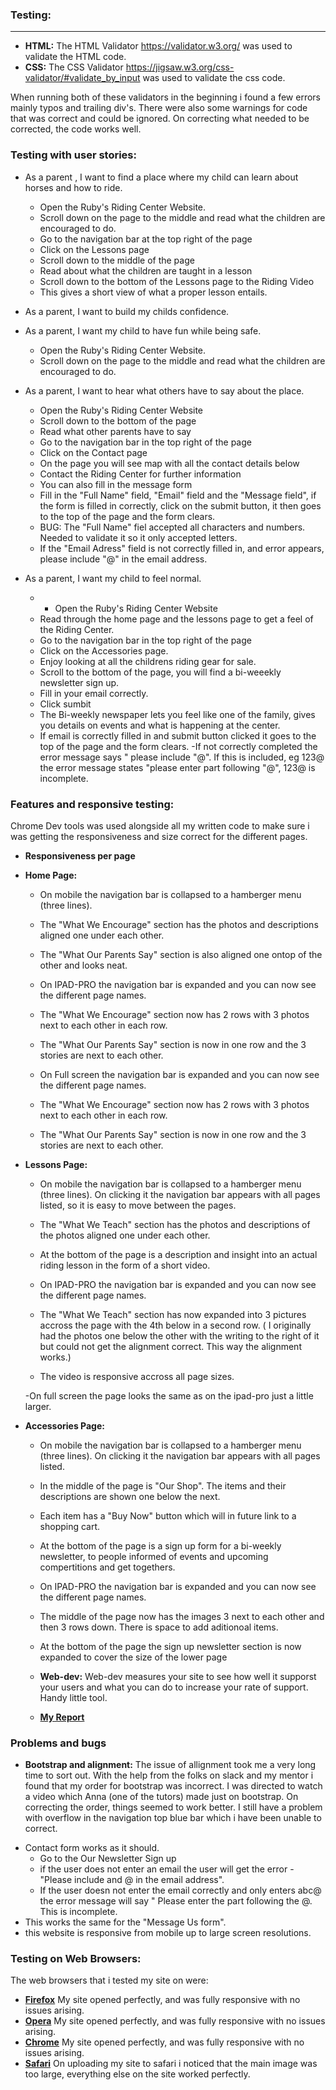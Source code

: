 ### Testing:
   ------------
   - **HTML:** The HTML Validator https://validator.w3.org/ was used to validate the HTML code.
   - **CSS:** The CSS Validator https://jigsaw.w3.org/css-validator/#validate_by_input was used to validate the css code.
   
   When running both of these validators in the beginning i found a few errors mainly typos and trailing div's. There were also some warnings for code that was correct and could be ignored. On correcting what needed to be corrected,  the code works well.
### Testing with user stories:

* As a parent , I want to find a place where my child can learn about horses and how to ride.
    - Open the Ruby's Riding Center Website.
    - Scroll down on the page to the middle and read what the children are encouraged to do.
    - Go to the navigation bar at the top right of the page
    - Click on the Lessons page
    - Scroll down to the middle of the page
    - Read about what the children are taught in a lesson
    - Scroll down to the bottom of the Lessons page to the Riding Video
    - This gives a short view of what a proper lesson entails.

* As a parent, I want to build my childs confidence.
* As a parent, I want my child to have fun while being safe.
    - Open the Ruby's Riding Center Website.
    - Scroll down on the page to the middle and read what the children are     encouraged to do.
    
* As a parent, I want to hear what others have to say about the place.
    - Open the Ruby's Riding Center Website
    - Scroll down to the bottom of the page
    - Read what other parents have to say
    - Go to the navigation bar in the top right of the page
    - Click on the Contact page
    - On the page you will see map with all the contact details below
    - Contact the Riding Center for further information
    - You can also fill in the message form
    - Fill in the "Full Name" field, "Email" field and the "Message field", if the form is filled in correctly, click on the submit button, it then goes to the top of the page and the form clears.
    - BUG: The "Full Name" fiel accepted all characters and numbers. Needed to validate it so it only accepted letters.
    - If the "Email Adress" field is not correctly filled in, and error appears, please include "@" in the email address.

* As a parent, I want my child to feel normal.
    - - Open the Ruby's Riding Center Website
     - Read through the home page and the lessons page to get a feel of the Riding Center.
    - Go to the navigation bar in the top right of the page
    - Click on the Accessories page.
    - Enjoy looking at all the childrens riding gear for sale.
    - Scroll to the bottom of the page, you will find a bi-weeekly newsletter sign up.
    - Fill in your email correctly.
    - Click sumbit
    - The Bi-weekly newspaper lets you feel like one of the family, gives you details on events and what is happening at the center.
    - If email is correctly filled in and submit button clicked it goes to the top of the page and the form clears.
    -If not correctly completed the error message says " please include "@".
    If this is included, eg 123@ the error message states "please enter part following "@", 123@ is incomplete.

### Features and responsive testing:

Chrome Dev tools was used alongside all my written code to make sure i was getting the responsiveness and size correct for the different pages.

- **Responsiveness per page**

- **Home Page:** 
    - On mobile the navigation bar is collapsed to a hamberger menu (three lines).
    - The "What We Encourage" section has the photos and descriptions aligned one under each other.
    - The "What Our Parents Say" section is also aligned one ontop of the other and looks neat.

    - On IPAD-PRO the navigation bar is expanded and you can now see the different page names.
    - The "What We Encourage" section now has 2 rows with 3 photos next to each other in each row.
    - The "What Our Parents Say" section is now in one row and the 3 stories are next to each other.

    - On Full screen the navigation bar is expanded and you can now see the different page names.
    - The "What We Encourage" section now has 2 rows with 3 photos next to each other in each row.
    - The "What Our Parents Say" section is now in one row and the 3 stories are next to each other.
  
- **Lessons Page:** 
    - On mobile the navigation bar is collapsed to a hamberger menu (three lines). On clicking it the navigation bar appears with all pages listed, so it is easy to move between the pages.
    - The "What We Teach" section has the photos and descriptions of the photos aligned one under each other.
    - At the bottom of the page is a description and insight into an actual riding lesson in the form of a short video.

    - On IPAD-PRO the navigation bar is expanded and you can now see the different page names.
    - The "What We Teach" section has now expanded into 3 pictures accross the page with the 4th below in a second row.
    ( I originally had the photos one below the other with the writing to the right of it but could not get the alignment correct. This way the alignment works.)
    - The video is responsive accross all page sizes.

    -On full screen the page looks the same as on the ipad-pro just a little larger.

- **Accessories Page:** 
     - On mobile the navigation bar is collapsed to a hamberger menu (three lines). On clicking it the navigation bar appears with all pages listed.
     - In the middle of the page is "Our Shop". The items and their descriptions are shown one below the next.
     - Each item has a "Buy Now" button which will in future link to a shopping cart.
     - At the bottom of the page is a sign up form for a bi-weekly newsletter, to people informed of events and upcoming compertitions and get togethers.

     -  On IPAD-PRO the navigation bar is expanded and you can now see the different page names.
     - The middle of the page now has the images 3 next to each other and then 3 rows down. There is space to add aditionoal items.
     - At the bottom of the page the sign up newsletter section is now expanded to cover the size of the lower page

   - **Web-dev:** Web-dev measures your site to see how well it supporst your users and what you can do to increase your rate of support. Handy little tool. 
    - **[My Report](https://lighthouse-dot-webdotdevsite.appspot.com//lh/html?url=https%3A%2F%2Flee-annc.github.io%2FRubys-Riding-Center)**

### Problems and bugs
- **Bootstrap and alignment:** The issue of allignment took me a very long time to sort out. With the help from the folks on slack and my mentor i found that my order for bootstrap was incorrect. I was directed to watch a video which Anna (one of the tutors) made just on bootstrap.
On correcting the order, things seemed to work better.
I still have a problem with overflow in the navigation top blue bar which i have been unable to correct.

* Contact form works as it should.
    * Go to the Our Newsletter Sign up
    * if the user does not enter an email the user will get the error - "Please include and @ in the email address".
    * If the user doesn not enter the email correctly and only
    enters abc@ the error message will say " Please enter the part following the @. This is incomplete.
* This works the same for the "Message Us form".
* this website is responsive from mobile up to large screen resolutions.

### Testing on Web Browsers:

The web browsers that i tested my site on were:
- **[Firefox](https://en.wikipedia.org/wiki/Firefox)** My site opened perfectly, and was fully responsive with no issues arising.
- **[Opera](https://https://en.wikipedia.org/wiki/Opera)** My site opened perfectly, and was fully responsive with no issues arising.
- **[Chrome](https://en.wikipedia.org/wiki/Google_Chrome)** My site opened perfectly, and was fully responsive with no issues arising.
- **[Safari](https://en.wikipedia.org/wiki/Safair)** On uploading my site to safari i noticed that the main image was too large, everything else on the site worked perfectly.